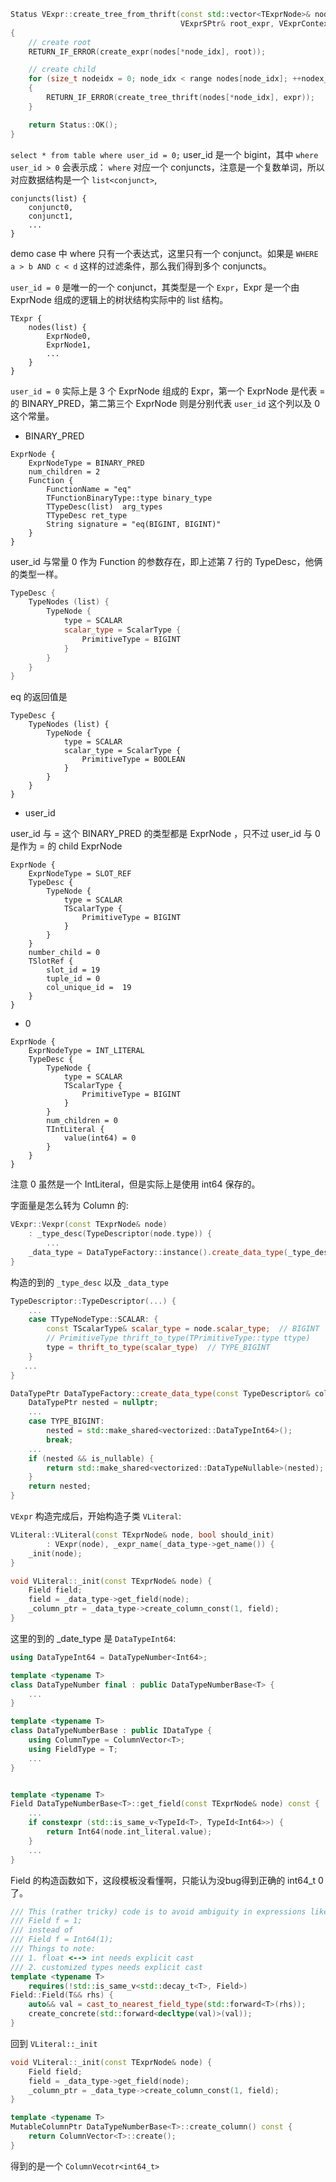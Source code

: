 ```cpp
Status VExpr::create_tree_from_thrift(const std::vector<TExprNode>& nodes, int* node_idx,
                                      VExprSPtr& root_expr, VExprContextSPtr& ctx)
{
    // create root
    RETURN_IF_ERROR(create_expr(nodes[*node_idx], root));

    // create child
    for (size_t nodeidx = 0; node_idx < range nodes[node_idx]; ++nodex_idx)
    {
        RETURN_IF_ERROR(create_tree_thrift(nodes[*node_idx], expr));
    }

    return Status::OK();
}
```
`select * from table where user_id = 0;` user_id 是一个 bigint，其中 `where user_id > 0` 会表示成：
`where` 对应一个 conjuncts，注意是一个复数单词，所以对应数据结构是一个 `list<conjunct>`,
```thrift
conjuncts(list) {
    conjunct0,
    conjunct1,
    ...
}
```
demo case 中 where 只有一个表达式，这里只有一个 conjunct。如果是 `WHERE a > b AND c < d` 这样的过滤条件，那么我们得到多个 conjuncts。

`user_id = 0` 是唯一的一个 conjunct，其类型是一个 `Expr`，Expr 是一个由 ExprNode 组成的逻辑上的树状结构实际中的 list 结构。
```thrift
TExpr {
    nodes(list) {
        ExprNode0,
        ExprNode1,
        ...
    }
}
```
`user_id = 0` 实际上是 3 个 ExprNode 组成的 Expr，第一个 ExprNode 是代表 = 的 BINARY_PRED，第二第三个 ExprNode 则是分别代表 `user_id` 这个列以及 0 这个常量。

* BINARY_PRED

```thrift {.line-numbers}
ExprNode {
    ExprNodeType = BINARY_PRED
    num_children = 2
    Function {
        FunctionName = "eq"
        TFunctionBinaryType::type binary_type
        TTypeDesc(list)  arg_types
        TTypeDesc ret_type
        String signature = "eq(BIGINT, BIGINT)"
    }
}
```
user_id 与常量 0 作为 Function 的参数存在，即上述第 7 行的 TypeDesc，他俩的类型一样。
```cpp
TypeDesc {
    TypeNodes (list) {
        TypeNode {
            type = SCALAR
            scalar_type = ScalarType {
                PrimitiveType = BIGINT
            }
        }
    }
}
```
eq 的返回值是
```
TypeDesc {
    TypeNodes (list) {
        TypeNode {
            type = SCALAR
            scalar_type = ScalarType {
                PrimitiveType = BOOLEAN
            }
        }
    }
}
```
* user_id

user_id 与 = 这个 BINARY_PRED 的类型都是 ExprNode ，只不过 user_id 与 0 是作为 = 的 child ExprNode
```thrift
ExprNode {
    ExprNodeType = SLOT_REF
    TypeDesc {
        TypeNode {
            type = SCALAR
            TScalarType {
                PrimitiveType = BIGINT
            }
        }
    }
    number_child = 0
    TSlotRef {
        slot_id = 19
        tuple_id = 0
        col_unique_id =  19
    }
}
```

* 0
```
ExprNode {
    ExprNodeType = INT_LITERAL
    TypeDesc {
        TypeNode {
            type = SCALAR
            TScalarType {
                PrimitiveType = BIGINT
            }
        }
        num_children = 0
        TIntLiteral {
            value(int64) = 0
        }
    }
}
```
注意 0 虽然是一个 IntLiteral，但是实际上是使用 int64 保存的。

字面量是怎么转为 Column 的:
```cpp
VExpr::Vexpr(const TExprNode& node)
    : _type_desc(TypeDescriptor(node.type)) {
        ...
    _data_type = DataTypeFactory::instance().create_data_type(_type_desc, is_nullable);
}
```
构造的到的 `_type_desc` 以及 `_data_type`
```cpp
TypeDescriptor::TypeDescriptor(...) {
    ...
    case TTypeNodeType::SCALAR: {
        const TScalarType& scalar_type = node.scalar_type;  // BIGINT
        // PrimitiveType thrift_to_type(TPrimitiveType::type ttype)
        type = thrift_to_type(scalar_type)  // TYPE_BIGINT
    }
   ...
}

DataTypePtr DataTypeFactory::create_data_type(const TypeDescriptor& col_desc) {
    DataTypePtr nested = nullptr;
    ...
    case TYPE_BIGINT:
        nested = std::make_shared<vectorized::DataTypeInt64>();
        break;
    ...
    if (nested && is_nullable) {
        return std::make_shared<vectorized::DataTypeNullable>(nested);
    }
    return nested;
}
```
`VExpr` 构造完成后，开始构造子类 `VLiteral`:
```cpp
VLiteral::VLiteral(const TExprNode& node, bool should_init)
        : VExpr(node), _expr_name(_data_type->get_name()) {
    _init(node);
}

void VLiteral::_init(const TExprNode& node) {
    Field field;
    field = _data_type->get_field(node);
    _column_ptr = _data_type->create_column_const(1, field);
}
```
这里的到的 _date_type 是 `DataTypeInt64`:
```cpp
using DataTypeInt64 = DataTypeNumber<Int64>;

template <typename T>
class DataTypeNumber final : public DataTypeNumberBase<T> {
    ...
}

template <typename T>
class DataTypeNumberBase : public IDataType {
    using ColumnType = ColumnVector<T>;
    using FieldType = T;
    ...
}


template <typename T>
Field DataTypeNumberBase<T>::get_field(const TExprNode& node) const {
    ...
    if constexpr (std::is_same_v<TypeId<T>, TypeId<Int64>>) {
        return Int64(node.int_literal.value);
    }
    ...
}
```
Field 的构造函数如下，这段模板没看懂啊，只能认为没bug得到正确的 int64_t 0 了。
```cpp
/// This (rather tricky) code is to avoid ambiguity in expressions like
/// Field f = 1;
/// instead of
/// Field f = Int64(1);
/// Things to note:
/// 1. float <--> int needs explicit cast
/// 2. customized types needs explicit cast
template <typename T>
    requires(!std::is_same_v<std::decay_t<T>, Field>)
Field::Field(T&& rhs) {
    auto&& val = cast_to_nearest_field_type(std::forward<T>(rhs));
    create_concrete(std::forward<decltype(val)>(val));
}
```
回到 `VLiteral::_init`
```cpp
void VLiteral::_init(const TExprNode& node) {
    Field field;
    field = _data_type->get_field(node);
    _column_ptr = _data_type->create_column_const(1, field);
}

template <typename T>
MutableColumnPtr DataTypeNumberBase<T>::create_column() const {
    return ColumnVector<T>::create();
}
```
得到的是一个 `ColumnVecotr<int64_t>`

